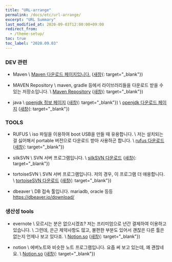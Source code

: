 ```yaml
---
title: "URL-arrange"
permalink: /docs/etc/url-arrange/
excerpt: "URL Summary"
last_modified_at: 2020-09-03T12:00:00+09:00
redirect_from:
  - /theme-setup/
toc: true
toc_label: "2020.09.03"
---
```


### DEV 관련
* Maven \\
    [Maven 다운로드 페이지입니다.](https://maven.apache.org/download.cgi) ([새창](https://maven.apache.org/download.cgi){: target="_blank"})

* MAVEN Repository \\
    maven, gradle 등에서 라이브러리들을 다운로드 받을 수 있는 저장소입니다. \\
    [Maven Repository](https://mvnrepository.com/) ([새창](https://mvnrepository.com/){: target="_blank"})

* java \\
    [openjdk 정보 페이지](https://openjdk.java.net/) ([새창](https://openjdk.java.net/){: target="_blank"}) \\
    [openjdk 다운로드 페이지](https://github.com/ojdkbuild/ojdkbuild/) ([새창](https://github.com/ojdkbuild/ojdkbuild/){: target="_blank"})


### TOOLS 
* RUFUS \\
    iso 파일을 이용하여 boot USB을 만들 때 유용합니다. \\
    저는 설치되는 걸 싫어해서 portable 버전으로 다운로드 받아 사용하곤 합니다. \\
    [rufus 다운로드](https://rufus.ie/) ([새창](https://rufus.ie/){: target="_blank"})

* silkSVN \\
    SVN 서버 프로그램입니다. \\
    [silkSVN 다운로드](https://sliksvn.com/) ([새창](https://sliksvn.com/){: target="_blank"})
    
* tortoiseSVN \\
    SVN 서버 프로그램입니다. 저의 경우, 이 프로그램 더 애용합니다. \\
    [tortoiseSVN 다운로드](https://tortoisesvn.net/) ([새창](https://tortoisesvn.net/){: target="_blank"})

* dbeaver \\
    DB 접속 툴입니다. mariadb, oracle 등등 
    https://dbeaver.io/download/


### 생산성 tools
* evernote \\
    모르시는 분은 없으시겠죠? 저는 프리미엄으로 년간 결제하여 이용하고 있습니다. \\
    그런데, 은근 제약사항도 많고, 불편한 부분도 있어서 괜찮은 다른 툴은 없는지 언제나 보고 있다죠. \\
    [Notion.so](https://evernote.com/) ([새창](https://evernote.com/){: target="_blank"})

* notion \\
    에버노트와 비슷한 노트 프로그램입니다. 요즘 써 보고 있는데, 꽤 괜찮네요. \\
    [Notion.so](https://www.notion.so/) ([새창](https://www.notion.so/){: target="_blank"})

    